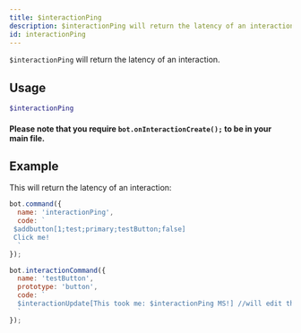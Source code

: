 ```yaml
---
title: $interactionPing 
description: $interactionPing will return the latency of an interaction.
id: interactionPing
---
```


`$interactionPing` will return the latency of an interaction.

## Usage

```php
$interactionPing
```

#### Please note that you require `bot.onInteractionCreate();` to be in your main file.

## Example

This will return the latency of an interaction:

```javascript
bot.command({
  name: 'interactionPing',
  code: `
 $addbutton[1;test;primary;testButton;false]
 Click me!
  `
});

bot.interactionCommand({
  name: 'testButton',
  prototype: 'button',
  code: `
  $interactionUpdate[This took me: $interactionPing MS!] //will edit the button message and return the latency
  `
});
```
